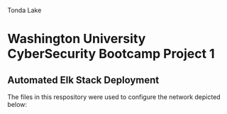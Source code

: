 Tonda Lake
# Washington University CyberSecurity Bootcamp Project 1
## Automated Elk Stack Deployment 
The files in this respository were used to configure the network depicted below:
